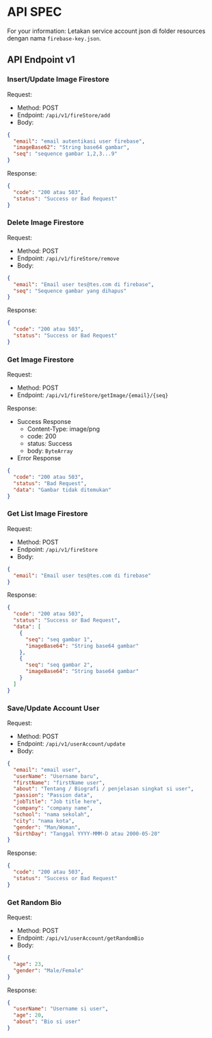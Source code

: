 # API SPEC
For your information: Letakan service account json di folder 
resources dengan nama `firebase-key.json`.

## API Endpoint v1

### Insert/Update Image Firestore
Request:
- Method: POST
- Endpoint: `/api/v1/fireStore/add`
- Body:

```json
{
  "email": "email autentikasi user firebase",
  "imageBase62": "String base64 gambar",
  "seq": "sequence gambar 1,2,3...9"  
}
```

Response:

```json
{
  "code": "200 atau 503",
  "status": "Success or Bad Request"
}
```

### Delete Image Firestore
Request: 
- Method: POST
- Endpoint: `/api/v1/fireStore/remove`
- Body:

```json
{
  "email": "Email user tes@tes.com di firebase",
  "seq": "Sequence gambar yang dihapus"
}
```

Response:

```json
{
  "code": "200 atau 503",
  "status": "Success or Bad Request"
}
```

### Get Image Firestore
Request:
- Method: POST
- Endpoint: `/api/v1/fireStore/getImage/{email}/{seq}`

Response:
- Success Response
    - Content-Type: image/png
    - code: 200
    - status: Success
    - body: `ByteArray`
- Error Response

```json
{
  "code": "200 atau 503",
  "status": "Bad Request",
  "data": "Gambar tidak ditemukan"
}
```

### Get List Image Firestore
Request:
- Method: POST
- Endpoint: `/api/v1/fireStore`
- Body:

```json
{
  "email": "Email user tes@tes.com di firebase"
}
```

Response:

```json
{
  "code": "200 atau 503",
  "status": "Success or Bad Request",
  "data": [
    {
      "seq": "seq gambar 1",
      "imageBase64": "String base64 gambar"
    },
    {
      "seq": "seq gambar 2",
      "imageBase64": "String base64 gambar"
    }
  ]
}
```

### Save/Update Account User
Request:
- Method: POST
- Endpoint: `/api/v1/userAccount/update`
- Body:

```json
{
  "email": "email user",
  "userName": "Username baru",
  "firstName": "firstName user",
  "about": "Tentang / Biografi / penjelasan singkat si user",
  "passion": "Passion data",
  "jobTitle": "Job title here",
  "company": "company name",
  "school": "nama sekolah",
  "city": "nama kota",
  "gender": "Man/Woman",
  "birthDay": "Tanggal YYYY-MMM-D atau 2000-05-20"
}
```

Response:

```json
{
  "code": "200 atau 503",
  "status": "Success or Bad Request"
}
```

### Get Random Bio
Request:
- Method: POST
- Endpoint: `/api/v1/userAccount/getRandomBio`
- Body:

```json
{
  "age": 23,
  "gender": "Male/Female"
}
```

Response:

```json
{
  "userName": "Username si user",
  "age": 20,
  "about": "Bio si user"
}
```